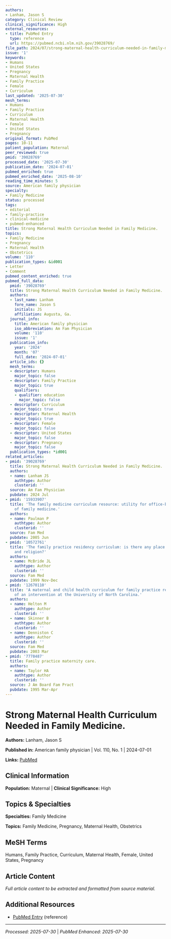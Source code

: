 ```yaml
---
authors:
- Lanham, Jason S
category: Clinical Review
clinical_significance: High
external_resources:
- title: PubMed Entry
  type: reference
  url: https://pubmed.ncbi.nlm.nih.gov/39028769/
file_path: 2024/07/strong-maternal-health-curriculum-needed-in-family-medicine.md
issue: '1'
keywords:
- Humans
- United States
- Pregnancy
- Maternal Health
- Family Practice
- Female
- Curriculum
last_updated: '2025-07-30'
mesh_terms:
- Humans
- Family Practice
- Curriculum
- Maternal Health
- Female
- United States
- Pregnancy
original_format: PubMed
pages: 10-11
patient_population: Maternal
peer_reviewed: true
pmid: '39028769'
processed_date: '2025-07-30'
publication_date: '2024-07-01'
pubmed_enriched: true
pubmed_enriched_date: '2025-08-10'
reading_time_minutes: 5
source: American family physician
specialty:
- Family Medicine
status: processed
tags:
- editorial
- family-practice
- clinical-medicine
- pubmed-enhanced
title: Strong Maternal Health Curriculum Needed in Family Medicine.
topics:
- Family Medicine
- Pregnancy
- Maternal Health
- Obstetrics
volume: '110'
publication_types: &id001
- Letter
- Comment
pubmed_content_enriched: true
pubmed_full_data:
  pmid: '39028769'
  title: Strong Maternal Health Curriculum Needed in Family Medicine.
  authors:
  - last_name: Lanham
    fore_name: Jason S
    initials: JS
    affiliation: Augusta, Ga.
  journal_info:
    title: American family physician
    iso_abbreviation: Am Fam Physician
    volume: '110'
    issue: '1'
  publication_info:
    year: '2024'
    month: '07'
    full_date: '2024-07-01'
  article_ids: {}
  mesh_terms:
  - descriptor: Humans
    major_topic: false
  - descriptor: Family Practice
    major_topic: true
    qualifiers:
    - qualifier: education
      major_topic: false
  - descriptor: Curriculum
    major_topic: true
  - descriptor: Maternal Health
    major_topic: true
  - descriptor: Female
    major_topic: false
  - descriptor: United States
    major_topic: false
  - descriptor: Pregnancy
    major_topic: false
  publication_types: *id001
related_articles:
- pmid: '39028769'
  title: Strong Maternal Health Curriculum Needed in Family Medicine.
  authors:
  - name: Lanham JS
    authtype: Author
    clusterid: ''
  source: Am Fam Physician
  pubdate: 2024 Jul
- pmid: '15933907'
  title: 'The family medicine curriculum resource: utility for office-based teachers
    of family medicine.'
  authors:
  - name: Paulman P
    authtype: Author
    clusterid: ''
  source: Fam Med
  pubdate: 2005 Jun
- pmid: '10572761'
  title: 'The family practice residency curriculum: is there any place for spirituality
    and religion?'
  authors:
  - name: McBride JL
    authtype: Author
    clusterid: ''
  source: Fam Med
  pubdate: 1999 Nov-Dec
- pmid: '12670110'
  title: 'A maternal and child health curriculum for family practice residents: results
    of an intervention at the University of North Carolina.'
  authors:
  - name: Helton M
    authtype: Author
    clusterid: ''
  - name: Skinner B
    authtype: Author
    clusterid: ''
  - name: Denniston C
    authtype: Author
    clusterid: ''
  source: Fam Med
  pubdate: 2003 Mar
- pmid: '7778487'
  title: Family practice maternity care.
  authors:
  - name: Taylor HA
    authtype: Author
    clusterid: ''
  source: J Am Board Fam Pract
  pubdate: 1995 Mar-Apr
---
```


# Strong Maternal Health Curriculum Needed in Family Medicine.

**Authors:** Lanham, Jason S

**Published in:** American family physician | Vol. 110, No. 1 | 2024-07-01

**Links:** [PubMed](https://pubmed.ncbi.nlm.nih.gov/39028769/)

## Clinical Information

**Population:** Maternal | **Clinical Significance:** High

## Topics & Specialties

**Specialties:** Family Medicine

**Topics:** Family Medicine, Pregnancy, Maternal Health, Obstetrics

## MeSH Terms

Humans, Family Practice, Curriculum, Maternal Health, Female, United States, Pregnancy

## Article Content

*Full article content to be extracted and formatted from source material.*

## Additional Resources

- [PubMed Entry](https://pubmed.ncbi.nlm.nih.gov/39028769/) (reference)

---

*Processed: 2025-07-30* | *PubMed Enhanced: 2025-07-30*
